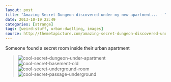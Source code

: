 ```yaml
---
layout: post
title: "Amazing Secret Dungeon discovered under my new apartment... - The Meta Picture"
date: 2013-10-19 22:49
categories: [strange]
tags: [weird-stuff, urban-dwelling, images]
source: http://themetapicture.com/amazing-secret-dungeon-discovered-under-my-new-apartment/
---
```

Someone found a secret room inside their urban apartment


> ![cool-secret-dungeon-under-apartment](http://themetapicture.com/media/cool-secret-dungeon-under-apartment.jpg "Amazing Secret Dungeon discovered under my new apartment...")  
> ![cool-secret-basement-old](http://themetapicture.com/media/cool-secret-basement-old.jpg "Secret basement...")  
> ![cool-secret-underground-room](http://themetapicture.com/media/cool-secret-underground-room.jpg "Ever wanted a secret basement?")  
> ![cool-secret-passage-underground](http://themetapicture.com/media/cool-secret-passage-underground.jpg "I've always dreamed of having a dungeon castle...")
